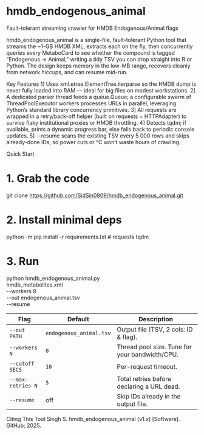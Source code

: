 # hmdb_endogenous_animal
Fault-tolerant streaming crawler for HMDB Endogenous/Animal flags

hmdb_endogenous_animal is a single-file, fault-tolerant Python tool that streams the ~1-GB HMDB XML, extracts each <accession> on the fly, then concurrently queries every MetaboCard to see whether the compound is tagged “Endogenous → Animal,” writing a tidy TSV you can drop straight into R or Python. The design keeps memory in the low-MB range, recovers cleanly from network hiccups, and can resume mid-run.

Key Features
1] Uses xml.etree.ElementTree.iterparse so the HMDB dump is never fully loaded into RAM — ideal for big files on modest workstations.
2] A dedicated parser thread feeds a queue.Queue; a configurable swarm of ThreadPoolExecutor workers processes URLs in parallel, leveraging Python’s standard library concurrency primitives.
3] All requests are wrapped in a retry/back-off helper (built on requests + HTTPAdapter) to survive flaky institutional proxies or HMDB throttling.
4] Detects tqdm; if available, prints a dynamic progress bar, else falls back to periodic console updates.
5] --resume scans the existing TSV every 5 000 rows and skips already-done IDs, so power cuts or ^C won’t waste hours of crawling.

Quick Start
# 1. Grab the code
git clone https://github.com/SidSin0809/hmdb_endogenous_animal.git

# 2. Install minimal deps
python -m pip install -r requirements.txt     # requests tqdm

# 3. Run
python hmdb_endogenous_animal.py \
       hmdb_metabolites.xml \
       --workers 8 \
       --out endogenous_animal.tsv \
       --resume

| Flag              | Default                 | Description                                    |
| ----------------- | ----------------------- | ---------------------------------------------- |
| `--out PATH`      | `endogenous_animal.tsv` | Output file (TSV, 2 cols: ID & flag).          |
| `--workers N`     | `8`                     | Thread pool size. Tune for your bandwidth/CPU. |
| `--cutoff SECS`   | `10`                    | Per-request timeout.                           |
| `--max-retries N` | `5`                     | Total retries before declaring a URL dead.     |
| `--resume`        | off                     | Skip IDs already in the output file.           |

Citing This Tool
Singh S. hmdb_endogenous_animal (v1.x) [Software]. GitHub; 2025.
